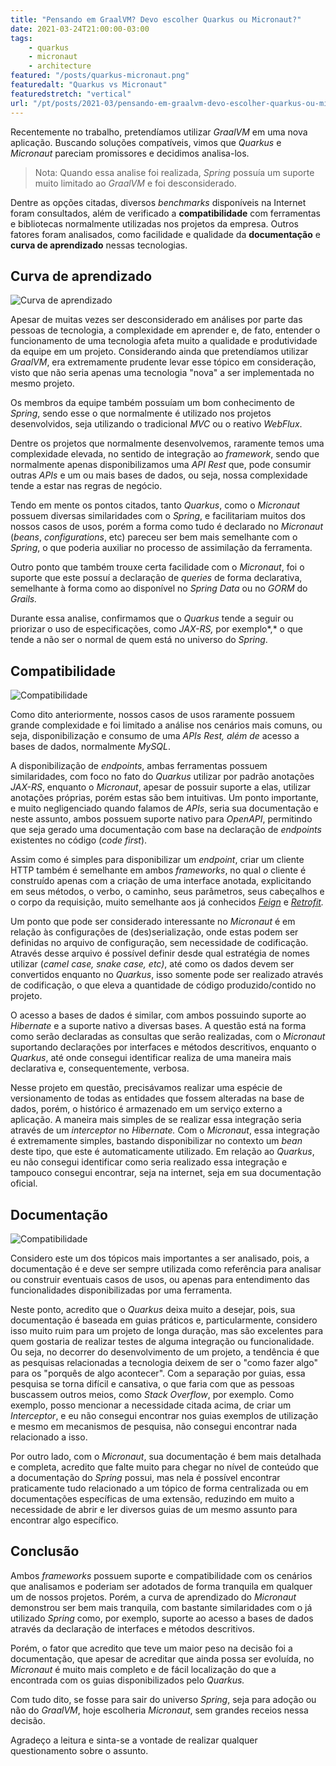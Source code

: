 ```yaml
---
title: "Pensando em GraalVM? Devo escolher Quarkus ou Micronaut?"
date: 2021-03-24T21:00:00-03:00
tags:
    - quarkus
    - micronaut
    - architecture
featured: "/posts/quarkus-micronaut.png"
featuredalt: "Quarkus vs Micronaut"
featuredstretch: "vertical"
url: "/pt/posts/2021-03/pensando-em-graalvm-devo-escolher-quarkus-ou-micronaut/"
---
```


Recentemente no trabalho, pretendíamos utilizar *GraalVM* em uma nova aplicação. Buscando soluções compatíveis, vimos que *Quarkus* e *Micronaut* pareciam promissores e decidimos analisa-los. 

> Nota: Quando essa analise foi realizada, *Spring* possuía um suporte muito limitado ao *GraalVM* e foi desconsiderado.

Dentre as opções citadas, diversos *benchmarks* disponíveis na Internet foram consultados, além de verificado a **compatibilidade** com ferramentas e bibliotecas normalmente utilizadas nos projetos da empresa. Outros fatores foram analisados, como facilidade e qualidade da **documentação** e **curva de aprendizado** nessas tecnologias. 

## Curva de aprendizado

![Curva de aprendizado](/images/posts/pexels-energepiccom-313690.jpg#center)

Apesar de muitas vezes ser desconsiderado em análises por parte das pessoas de tecnologia, a complexidade em aprender e, de fato, entender o funcionamento de uma tecnologia afeta muito a qualidade e produtividade da equipe em um projeto. Considerando ainda que pretendíamos utilizar *GraalVM*, era extremamente prudente levar esse tópico em consideração, visto que não seria apenas uma tecnologia "nova" a ser implementada no mesmo projeto.

Os membros da equipe também possuíam um bom conhecimento de *Spring*, sendo esse o que normalmente é utilizado nos projetos desenvolvidos, seja utilizando o tradicional *MVC* ou o reativo *WebFlux*.

Dentre os projetos que normalmente desenvolvemos, raramente temos uma complexidade elevada, no sentido de integração ao *framework*, sendo que normalmente apenas disponibilizamos uma *API Rest* que, pode consumir outras *APIs* e um ou mais bases de dados, ou seja, nossa complexidade tende a estar nas regras de negócio.

Tendo em mente os pontos citados, tanto *Quarkus*, como o *Micronaut* possuem diversas similaridades com o *Spring*, e facilitariam muitos dos nossos casos de usos, porém a forma como tudo é declarado no *Micronaut* (*beans*, *configurations*, etc) pareceu ser bem mais semelhante com o *Spring*, o que poderia auxiliar no processo de assimilação da ferramenta.

Outro ponto que também trouxe certa facilidade com o *Micronaut*, foi o suporte que este possuí a declaração de *queries* de forma declarativa, semelhante à forma como ao disponível no *Spring Data* ou no *GORM* do *Grails.*

Durante essa analise, confirmamos que o *Quarkus* tende a seguir ou priorizar o uso de especificações, como *JAX-RS,* por exemplo*,* o que tende a não ser o normal de quem está no universo do *Spring*.

## Compatibilidade

![Compatibilidade](/images/posts/pexels-castorly-stock-3639031.jpg#center)

Como dito anteriormente, nossos casos de usos raramente possuem grande complexidade e foi limitado a análise nos cenários mais comuns, ou seja, disponibilização e consumo de uma *APIs Rest, além de* acesso a bases de dados, normalmente *MySQL*.

A disponibilização de *endpoints*, ambas ferramentas possuem similaridades, com foco no fato do *Quarkus* utilizar por padrão anotações *JAX-RS*, enquanto o *Micronaut*, apesar de possuir suporte a elas, utilizar anotações próprias, porém estas são bem intuitivas. Um ponto importante, e muito negligenciado quando falamos de *APIs*, seria sua documentação e neste assunto, ambos possuem suporte nativo para *OpenAPI*, permitindo que seja gerado uma documentação com base na declaração de *endpoints* existentes no código (*code first*).

Assim como é simples para disponibilizar um *endpoint*, criar um cliente HTTP também é semelhante em ambos *frameworks*, no qual *o* cliente é construído apenas com a criação de uma interface anotada, explicitando em seus métodos, o verbo, o caminho, seus parâmetros, seus cabeçalhos e o corpo da requisição, muito semelhante aos já conhecidos *[Feign](https://github.com/OpenFeign/feign)* e *[Retrofit](https://square.github.io/retrofit/).*

Um ponto que pode ser considerado interessante no *Micronaut* é em relação às configurações de (des)serialização, onde estas podem ser definidas no arquivo de configuração, sem necessidade de codificação. Através desse arquivo é possível definir desde qual estratégia de nomes utilizar (*camel case, snake case, etc)*, até como os dados devem ser convertidos enquanto no *Quarkus*, isso somente pode ser realizado através de codificação, o que eleva a quantidade de código produzido/contido no projeto.

O acesso a bases de dados é similar, com ambos possuindo suporte ao *Hibernate* e a suporte nativo a diversas bases. A questão está na forma como serão declaradas as consultas que serão realizadas, com o *Micronaut* suportando declarações por interfaces e métodos descritivos, enquanto o *Quarkus*, até onde consegui identificar realiza de uma maneira mais declarativa e, consequentemente, verbosa.

Nesse projeto em questão, precisávamos realizar uma espécie de versionamento de todas as entidades que fossem alteradas na base de dados, porém, o histórico é armazenado em um serviço externo a aplicação. A maneira mais simples de se realizar essa integração seria através de um *interceptor* no *Hibernate.* Com o *Micronaut*, essa integração é extremamente simples, bastando disponibilizar no contexto um *bean* deste tipo, que este é automaticamente utilizado. Em relação ao *Quarkus*, eu não consegui identificar como seria realizado essa integração e tampouco consegui encontrar, seja na internet, seja em sua documentação oficial.

## Documentação

![Compatibilidade](/images/posts/pexels-anastasia-zhenina-93519.jpg#center)

Considero este um dos tópicos mais importantes a ser analisado, pois, a documentação é e deve ser sempre utilizada como referência para analisar ou construir eventuais casos de usos, ou apenas para entendimento das funcionalidades disponibilizadas por uma ferramenta.

Neste ponto, acredito que o *Quarkus* deixa muito a desejar, pois, sua documentação é baseada em guias práticos e, particularmente, considero isso muito ruim para um projeto de longa duração, mas são excelentes para quem gostaria de realizar testes de alguma integração ou funcionalidade. Ou seja, no decorrer do desenvolvimento de um projeto, a tendência é que as pesquisas relacionadas a tecnologia deixem de ser o "como fazer algo" para os "porquês de algo acontecer". Com a separação por guias, essa pesquisa se torna difícil e cansativa, o que faria com que as pessoas buscassem outros meios, como *Stack Overflow*, por exemplo. Como exemplo, posso mencionar a necessidade citada acima, de criar um *Interceptor*, e eu não consegui encontrar nos guias exemplos de utilização e mesmo em mecanismos de pesquisa, não consegui encontrar nada relacionado a isso.

Por outro lado, com o *Micronaut*, sua documentação é bem mais detalhada e completa, acredito que falte muito para chegar no nível de conteúdo que a documentação do *Spring* possui, mas nela é possível encontrar praticamente tudo relacionado a um tópico de forma centralizada ou  em documentações específicas de uma extensão, reduzindo em muito a necessidade de abrir e ler diversos guias de um mesmo assunto para encontrar algo específico.

## Conclusão

Ambos *frameworks* possuem suporte e compatibilidade com os cenários que analisamos e poderiam ser adotados de forma tranquila em qualquer um de nossos projetos. Porém, a curva de aprendizado do *Micronaut* demonstrou ser bem mais tranquila, com bastante similaridades com o já utilizado *Spring* como, por exemplo, suporte ao acesso a bases de dados através da declaração de interfaces e métodos descritivos.

Porém, o fator que acredito que teve um maior peso na decisão foi a documentação, que apesar de acreditar que ainda possa ser evoluída, no *Micronaut* é muito mais completo e de fácil localização do que a encontrada com os guias disponibilizados pelo *Quarkus.*

Com tudo dito, se fosse para sair do universo *Spring*, seja para adoção ou não do *GraalVM*, hoje escolheria *Micronaut*, sem grandes receios nessa decisão.

Agradeço a leitura e sinta-se a vontade de realizar qualquer questionamento sobre o assunto.
